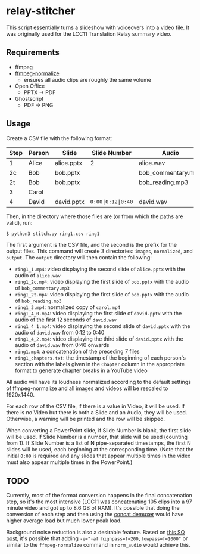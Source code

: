 # relay-stitcher

This script essentially turns a slideshow with voiceovers into a video file.
It was originally used for the LCC11 Translation Relay summary video.

## Requirements

- ffmpeg
- [ffmpeg-normalize](https://github.com/slhck/ffmpeg-normalize)
  - ensures all audio clips are roughly the same volume
- Open Office
  - PPTX → PDF
- Ghostscript
  - PDF → PNG

## Usage

Create a CSV file with the following format:

| Step | Person | Slide | Slide Number | Audio | Video | Chapter |
|------|--------|-------|--------------|-------|-------|---------|
| 1 | Alice | alice.pptx | 2 | alice.wav | | Torch 1 |
| 2c | Bob | bob.pptx | | bob_commentary.mp3 | | Torch 2 |
| 2t | Bob | bob.pptx | | bob_reading.mp3 | | |
| 3 | Carol | | | | carol.mp4 | Torch 3 |
| 4 | David | david.pptx | `0:00\|0:12\|0:40` | david.wav | | Torch 4 |

Then, in the directory where those files are (or from which the paths are valid), run:

```bash
$ python3 stitch.py ring1.csv ring1
```

The first argument is the CSV file, and the second is the prefix for the output files.
This command will create 3 directories: `images`, `normalized`, and `output`.
The `output` directory will then contain the following:

- `ring1_1.mp4`: video displaying the second slide of `alice.pptx` with the audio of `alice.wav`
- `ring1_2c.mp4`: video displaying the first slide of `bob.pptx` with the audio of `bob_commentary.mp3`
- `ring1_2t.mp4`: video displaying the first slide of `bob.pptx` with the audio of `bob_reading.mp3`
- `ring1_3.mp4`: normalized copy of `carol.mp4`
- `ring1_4_0.mp4`: video displaying the first slide of `david.pptx` with the audio of the first 12 seconds of `david.wav`
- `ring1_4_1.mp4`: video displaying the second slide of `david.pptx` with the audio of `david.wav` from 0:12 to 0:40
- `ring1_4_2.mp4`: video displaying the third slide of `david.pptx` with the audio of `david.wav` from 0:40 onwards
- `ring1.mp4`: a concatenation of the preceding 7 files
- `ring1_chapters.txt`: the timestamp of the beginning of each person's section with the labels given in the `Chapter` column in the appropriate format to generate chapter breaks in a YouTube video

All audio will have its loudness normalized according to the default settings of ffmpeg-normalize and all images and videos will be rescaled to 1920x1440.

For each row of the CSV file, if there is a value in Video, it will be used.
If there is no Video but there is both a Slide and an Audio, they will be used.
Otherwise, a warning will be printed and the row will be skipped.

When converting a PowerPoint slide, if Slide Number is blank, the first slide will be used.
If Slide Number is a number, that slide will be used (counting from 1).
If Slide Number is a list of N pipe-separated timestamps, the first N slides will be used, each beginning at the corresponding time. (Note that the initial `0:00` is required and any slides that appear multiple times in the video must also appear multiple times in the PowerPoint.)

## TODO

Currently, most of the format conversion happens in the final concatenation step, so it's the most intensive (LCC11 was concatenating 105 clips into a 97 minute video and got up to 8.6 GB of RAM).
It's possible that doing the conversion of each step and then using the [concat demuxer](https://trac.ffmpeg.org/wiki/Concatenate) would have higher average load but much lower peak load.

Background noise reduction is also a desirable feature.
Based on [this SO post](https://superuser.com/questions/733061/reduce-background-noise-and-optimize-the-speech-from-an-audio-clip-using-ffmpeg), it's possible that adding `-e="-af highpass=f=200,lowpass=f=1000"` or similar to the `ffmpeg-normalize` command in `norm_audio` would achieve this.
